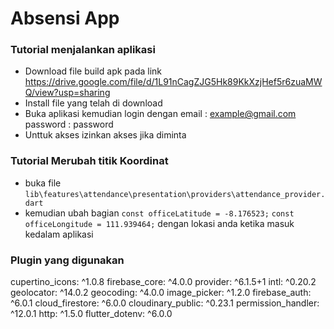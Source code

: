 # Absensi App

### Tutorial menjalankan aplikasi

- Download file build apk pada link https://drive.google.com/file/d/1L91nCagZJG5Hk89KkXzjHef5r6zuaMWQ/view?usp=sharing
- Install file yang telah di download
- Buka aplikasi kemudian login dengan
    email : example@gmail.com
    password : password
- Unttuk akses izinkan akses jika diminta


### Tutorial Merubah titik Koordinat
- buka file ```lib\features\attendance\presentation\providers\attendance_provider.dart```
- kemudian ubah bagian 
```const officeLatitude = -8.176523;```
```const officeLongitude = 111.939464;```
dengan lokasi anda ketika masuk kedalam aplikasi 

### Plugin yang digunakan

cupertino_icons: ^1.0.8
firebase_core: ^4.0.0
provider: ^6.1.5+1
intl: ^0.20.2
geolocator: ^14.0.2
geocoding: ^4.0.0
image_picker: ^1.2.0
firebase_auth: ^6.0.1
cloud_firestore: ^6.0.0
cloudinary_public: ^0.23.1
permission_handler: ^12.0.1
http: ^1.5.0
flutter_dotenv: ^6.0.0
